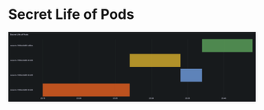 
# Secret Life of Pods

![Secret Life of Pods](img/secret_life_of_pods.png "Secret Life of Pods")




